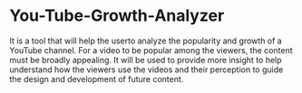 # You-Tube-Growth-Analyzer
It is a tool that will help the userto analyze the popularity and growth of a YouTube channel. For a video to be popular among the viewers, the content must be broadly appealing. It will be used to provide more insight to help understand how the viewers use the videos and their perception to guide the design and development of future content. 

